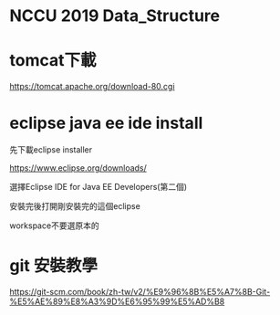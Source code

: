 # NCCU 2019 Data_Structure #


# tomcat下載 #

https://tomcat.apache.org/download-80.cgi

# eclipse java ee ide install #

先下載eclipse installer 

https://www.eclipse.org/downloads/

選擇Eclipse IDE for Java EE Developers(第二個)

安裝完後打開剛安裝完的這個eclipse

workspace不要選原本的

# git 安裝教學 #

https://git-scm.com/book/zh-tw/v2/%E9%96%8B%E5%A7%8B-Git-%E5%AE%89%E8%A3%9D%E6%95%99%E5%AD%B8

